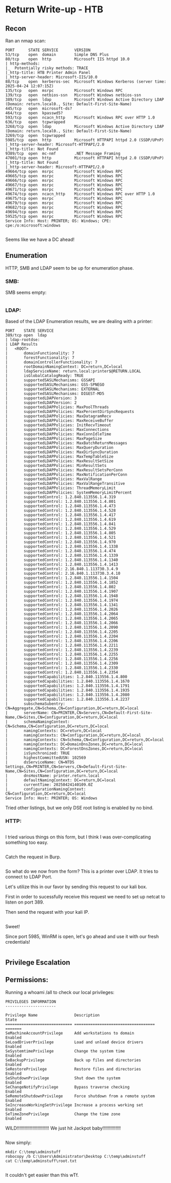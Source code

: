 # Return Write-up - HTB

## Recon

Ran an nmap scan:

```
PORT      STATE SERVICE       VERSION
53/tcp    open  domain        Simple DNS Plus
80/tcp    open  http          Microsoft IIS httpd 10.0
| http-methods: 
|_  Potentially risky methods: TRACE
|_http-title: HTB Printer Admin Panel
|_http-server-header: Microsoft-IIS/10.0
88/tcp    open  kerberos-sec  Microsoft Windows Kerberos (server time: 2025-04-24 12:07:15Z)
135/tcp   open  msrpc         Microsoft Windows RPC
139/tcp   open  netbios-ssn   Microsoft Windows netbios-ssn
389/tcp   open  ldap          Microsoft Windows Active Directory LDAP (Domain: return.local0., Site: Default-First-Site-Name)
445/tcp   open  microsoft-ds?
464/tcp   open  kpasswd5?
593/tcp   open  ncacn_http    Microsoft Windows RPC over HTTP 1.0
636/tcp   open  tcpwrapped
3268/tcp  open  ldap          Microsoft Windows Active Directory LDAP (Domain: return.local0., Site: Default-First-Site-Name)
3269/tcp  open  tcpwrapped
5985/tcp  open  http          Microsoft HTTPAPI httpd 2.0 (SSDP/UPnP)
|_http-server-header: Microsoft-HTTPAPI/2.0
|_http-title: Not Found
9389/tcp  open  mc-nmf        .NET Message Framing
47001/tcp open  http          Microsoft HTTPAPI httpd 2.0 (SSDP/UPnP)
|_http-title: Not Found
|_http-server-header: Microsoft-HTTPAPI/2.0
49664/tcp open  msrpc         Microsoft Windows RPC
49665/tcp open  msrpc         Microsoft Windows RPC
49666/tcp open  msrpc         Microsoft Windows RPC
49667/tcp open  msrpc         Microsoft Windows RPC
49671/tcp open  msrpc         Microsoft Windows RPC
49674/tcp open  ncacn_http    Microsoft Windows RPC over HTTP 1.0
49675/tcp open  msrpc         Microsoft Windows RPC
49679/tcp open  msrpc         Microsoft Windows RPC
49682/tcp open  msrpc         Microsoft Windows RPC
49694/tcp open  msrpc         Microsoft Windows RPC
59525/tcp open  msrpc         Microsoft Windows RPC
Service Info: Host: PRINTER; OS: Windows; CPE: cpe:/o:microsoft:windows
 
```

Seems like we have a DC ahead!

## Enumeration

HTTP, SMB and LDAP seem to be up for enumeration phase.

### SMB:

SMB seems empty:

<figure><img src="../.gitbook/assets/image (153).png" alt=""><figcaption></figcaption></figure>

### LDAP:

Based of the LDAP Enumeration results, we are dealing with a printer:

```
PORT    STATE SERVICE
389/tcp open  ldap
| ldap-rootdse: 
| LDAP Results
|   <ROOT>
|       domainFunctionality: 7
|       forestFunctionality: 7
|       domainControllerFunctionality: 7
|       rootDomainNamingContext: DC=return,DC=local
|       ldapServiceName: return.local:printer$@RETURN.LOCAL
|       isGlobalCatalogReady: TRUE
|       supportedSASLMechanisms: GSSAPI
|       supportedSASLMechanisms: GSS-SPNEGO
|       supportedSASLMechanisms: EXTERNAL
|       supportedSASLMechanisms: DIGEST-MD5
|       supportedLDAPVersion: 3
|       supportedLDAPVersion: 2
|       supportedLDAPPolicies: MaxPoolThreads
|       supportedLDAPPolicies: MaxPercentDirSyncRequests
|       supportedLDAPPolicies: MaxDatagramRecv
|       supportedLDAPPolicies: MaxReceiveBuffer
|       supportedLDAPPolicies: InitRecvTimeout
|       supportedLDAPPolicies: MaxConnections
|       supportedLDAPPolicies: MaxConnIdleTime
|       supportedLDAPPolicies: MaxPageSize
|       supportedLDAPPolicies: MaxBatchReturnMessages
|       supportedLDAPPolicies: MaxQueryDuration
|       supportedLDAPPolicies: MaxDirSyncDuration
|       supportedLDAPPolicies: MaxTempTableSize
|       supportedLDAPPolicies: MaxResultSetSize
|       supportedLDAPPolicies: MinResultSets
|       supportedLDAPPolicies: MaxResultSetsPerConn
|       supportedLDAPPolicies: MaxNotificationPerConn
|       supportedLDAPPolicies: MaxValRange
|       supportedLDAPPolicies: MaxValRangeTransitive
|       supportedLDAPPolicies: ThreadMemoryLimit
|       supportedLDAPPolicies: SystemMemoryLimitPercent
|       supportedControl: 1.2.840.113556.1.4.319
|       supportedControl: 1.2.840.113556.1.4.801
|       supportedControl: 1.2.840.113556.1.4.473
|       supportedControl: 1.2.840.113556.1.4.528
|       supportedControl: 1.2.840.113556.1.4.417
|       supportedControl: 1.2.840.113556.1.4.619
|       supportedControl: 1.2.840.113556.1.4.841
|       supportedControl: 1.2.840.113556.1.4.529
|       supportedControl: 1.2.840.113556.1.4.805
|       supportedControl: 1.2.840.113556.1.4.521
|       supportedControl: 1.2.840.113556.1.4.970
|       supportedControl: 1.2.840.113556.1.4.1338
|       supportedControl: 1.2.840.113556.1.4.474
|       supportedControl: 1.2.840.113556.1.4.1339
|       supportedControl: 1.2.840.113556.1.4.1340
|       supportedControl: 1.2.840.113556.1.4.1413
|       supportedControl: 2.16.840.1.113730.3.4.9
|       supportedControl: 2.16.840.1.113730.3.4.10
|       supportedControl: 1.2.840.113556.1.4.1504
|       supportedControl: 1.2.840.113556.1.4.1852
|       supportedControl: 1.2.840.113556.1.4.802
|       supportedControl: 1.2.840.113556.1.4.1907
|       supportedControl: 1.2.840.113556.1.4.1948
|       supportedControl: 1.2.840.113556.1.4.1974
|       supportedControl: 1.2.840.113556.1.4.1341
|       supportedControl: 1.2.840.113556.1.4.2026
|       supportedControl: 1.2.840.113556.1.4.2064
|       supportedControl: 1.2.840.113556.1.4.2065
|       supportedControl: 1.2.840.113556.1.4.2066
|       supportedControl: 1.2.840.113556.1.4.2090
|       supportedControl: 1.2.840.113556.1.4.2205
|       supportedControl: 1.2.840.113556.1.4.2204
|       supportedControl: 1.2.840.113556.1.4.2206
|       supportedControl: 1.2.840.113556.1.4.2211
|       supportedControl: 1.2.840.113556.1.4.2239
|       supportedControl: 1.2.840.113556.1.4.2255
|       supportedControl: 1.2.840.113556.1.4.2256
|       supportedControl: 1.2.840.113556.1.4.2309
|       supportedControl: 1.2.840.113556.1.4.2330
|       supportedControl: 1.2.840.113556.1.4.2354
|       supportedCapabilities: 1.2.840.113556.1.4.800
|       supportedCapabilities: 1.2.840.113556.1.4.1670
|       supportedCapabilities: 1.2.840.113556.1.4.1791
|       supportedCapabilities: 1.2.840.113556.1.4.1935
|       supportedCapabilities: 1.2.840.113556.1.4.2080
|       supportedCapabilities: 1.2.840.113556.1.4.2237
|       subschemaSubentry: CN=Aggregate,CN=Schema,CN=Configuration,DC=return,DC=local
|       serverName: CN=PRINTER,CN=Servers,CN=Default-First-Site-Name,CN=Sites,CN=Configuration,DC=return,DC=local
|       schemaNamingContext: CN=Schema,CN=Configuration,DC=return,DC=local
|       namingContexts: DC=return,DC=local
|       namingContexts: CN=Configuration,DC=return,DC=local
|       namingContexts: CN=Schema,CN=Configuration,DC=return,DC=local
|       namingContexts: DC=DomainDnsZones,DC=return,DC=local
|       namingContexts: DC=ForestDnsZones,DC=return,DC=local
|       isSynchronized: TRUE
|       highestCommittedUSN: 102569
|       dsServiceName: CN=NTDS Settings,CN=PRINTER,CN=Servers,CN=Default-First-Site-Name,CN=Sites,CN=Configuration,DC=return,DC=local
|       dnsHostName: printer.return.local
|       defaultNamingContext: DC=return,DC=local
|       currentTime: 20250424140109.0Z
|_      configurationNamingContext: CN=Configuration,DC=return,DC=local
Service Info: Host: PRINTER; OS: Windows

```

Tried other listings, but we only DSE root listing is enabled by no bind.

### HTTP:

<figure><img src="../.gitbook/assets/image (154).png" alt=""><figcaption></figcaption></figure>

I tried various things on this form, but I think I was over-complicating something too easy.

<figure><img src="../.gitbook/assets/image (155).png" alt=""><figcaption></figcaption></figure>

Catch the request in Burp.

<figure><img src="../.gitbook/assets/image (156).png" alt=""><figcaption></figcaption></figure>

So what do we now from the form? This is a printer over LDAP. It tries to connect to LDAP Port.

Let's utilize this in our favor by sending this request to our kali box.

First in order to sucessfully receive this request we need to set up netcat to listen on port 389.

Then send the request with your kali IP.

<figure><img src="../.gitbook/assets/image (157).png" alt=""><figcaption></figcaption></figure>

Sweet!

Since port 5985, WinRM is open, let's go ahead and use it with our fresh credentials!

<figure><img src="../.gitbook/assets/image (158).png" alt=""><figcaption></figcaption></figure>

## Privilege Escalation

## Permissions:

Running a whoami /all to check our local privileges:

```
PRIVILEGES INFORMATION
----------------------

Privilege Name                Description                         State
============================= =================================== =======
SeMachineAccountPrivilege     Add workstations to domain          Enabled
SeLoadDriverPrivilege         Load and unload device drivers      Enabled
SeSystemtimePrivilege         Change the system time              Enabled
SeBackupPrivilege             Back up files and directories       Enabled
SeRestorePrivilege            Restore files and directories       Enabled
SeShutdownPrivilege           Shut down the system                Enabled
SeChangeNotifyPrivilege       Bypass traverse checking            Enabled
SeRemoteShutdownPrivilege     Force shutdown from a remote system Enabled
SeIncreaseWorkingSetPrivilege Increase a process working set      Enabled
SeTimeZonePrivilege           Change the time zone                Enabled

```

WILD!!!!!!!!!!!!!!!!!!!!!!!!! We just hit Jackpot baby!!!!!!!!!!!!!!&#x20;

<figure><img src="../.gitbook/assets/image (159).png" alt=""><figcaption></figcaption></figure>

Now simply:

```
mkdir C:\temp\adminstuff
robocopy /b C:\Users\Administrator\Desktop C:\temp\adminstuff
cat C:\temp\adminstuff\root.txt
```

<figure><img src="../.gitbook/assets/image (160).png" alt=""><figcaption></figcaption></figure>

It couldn't get easier than this wTf.
